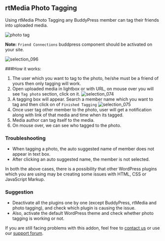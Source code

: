 ## rtMedia Photo Tagging


Using rtMedia Photo Tagging any BuddyPress member can tag their friends into uploaded media.

![photo tag](https://cloud.githubusercontent.com/assets/1140051/7650207/c8e5a630-fb11-11e4-88d5-3298564ae8b1.png)

**Note:** `Friend Connections` buddpress component should be activated on your site.

![selection_096](https://cloud.githubusercontent.com/assets/1140051/7650263/423527a4-fb12-11e4-9b8d-8be88e11bb10.png)


###How it works:

1. The user which you want to tag to the photo, he/she must be a friend of yours then only tagging will work.
2. Open uploaded media in lightbox or with URL, on mouse over you will see `Tag photo` section, click on it.
![selection_074](https://cloud.githubusercontent.com/assets/1140051/6978717/e7d278c6-d9f5-11e4-9a3c-887882bc6e09.png)
3. A tagging box will appear. Search a member name which you want to tag and then click on of `Finished Tagging`
![selection_075](https://cloud.githubusercontent.com/assets/1140051/6978727/163fb9a8-d9f6-11e4-9028-8095858d472c.png)
4. Once user tag other member to the photo, user will get a notification along with link of that media and time when its tagged.
5. Media author can tag itself to the media.
6. On mouse over, we can see who tagged to the photo.

### Troubleshooting

* When tagging a photo, the auto suggested name of member does not appear in text box.
* After clicking an auto suggested name, the member is not selected.

In both the above cases, there is a possibility that other WordPress plugins which you are using may be creating some issues with HTML, CSS or JavaScript Markup.

### Suggestion

* Deactivate all the plugins one by one (except BuddyPress, rtMedia and photo tagging), and check which plugin is causing the issue.
* Also, activate the default WordPress theme and check whether photo tagging is working or not.


If you are still facing problems with this addon, feel free to [contact us](https://rtcamp.com/contact/) or use our [support forum](https://rtcamp.com/premium-support/).
